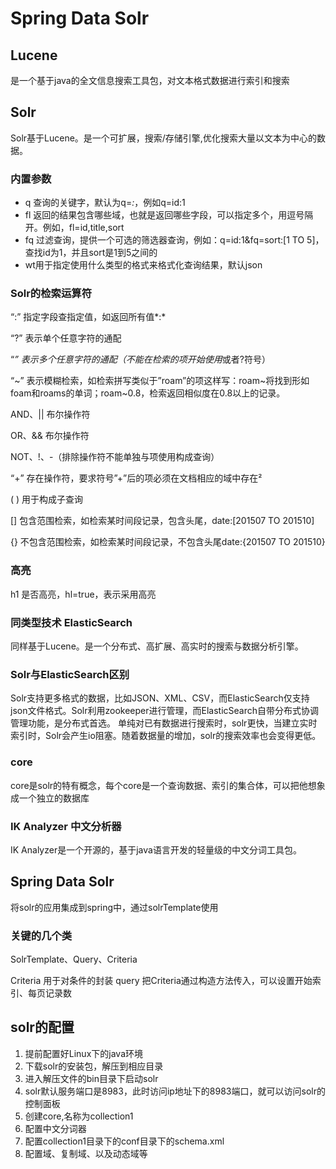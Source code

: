 # Spring Data Solr

## Lucene
是一个基于java的全文信息搜索工具包，对文本格式数据进行索引和搜索

## Solr
Solr基于Lucene。是一个可扩展，搜索/存储引擎,优化搜索大量以文本为中心的数据。

### 内置参数

* q 查询的关键字，默认为q=*:*，例如q=id:1
* fl 返回的结果包含哪些域，也就是返回哪些字段，可以指定多个，用逗号隔开。例如，fl=id,title,sort
* fq 过滤查询，提供一个可选的筛选器查询，例如：q=id:1&fq=sort:[1 TO 5]，查找id为1，并且sort是1到5之间的
* wt用于指定使用什么类型的格式来格式化查询结果，默认json

### Solr的检索运算符
“:”  指定字段查指定值，如返回所有值*:*

“?”  表示单个任意字符的通配

“*”  表示多个任意字符的通配（不能在检索的项开始使用*或者?符号）

“~”  表示模糊检索，如检索拼写类似于”roam”的项这样写：roam~将找到形如foam和roams的单词；roam~0.8，检索返回相似度在0.8以上的记录。

AND、||  布尔操作符

OR、&&  布尔操作符

NOT、!、-（排除操作符不能单独与项使用构成查询）

“+”  存在操作符，要求符号”+”后的项必须在文档相应的域中存在²

( )  用于构成子查询

[]  包含范围检索，如检索某时间段记录，包含头尾，date:[201507 TO 201510]

{}  不包含范围检索，如检索某时间段记录，不包含头尾date:{201507 TO 201510}

### 高亮
h1  是否高亮，hl=true，表示采用高亮

### 同类型技术 ElasticSearch
同样基于Lucene。是一个分布式、高扩展、高实时的搜索与数据分析引擎。

### Solr与ElasticSearch区别
Solr支持更多格式的数据，比如JSON、XML、CSV，而ElasticSearch仅支持json文件格式。Solr利用zookeeper进行管理，而ElasticSearch自带分布式协调管理功能，是分布式首选。
单纯对已有数据进行搜索时，solr更快，当建立实时索引时，Solr会产生io阻塞。随着数据量的增加，solr的搜索效率也会变得更低。

### core
core是solr的特有概念，每个core是一个查询数据、索引的集合体，可以把他想象成一个独立的数据库

### IK Analyzer 中文分析器
IK Analyzer是一个开源的，基于java语言开发的轻量级的中文分词工具包。

## Spring Data Solr
将solr的应用集成到spring中，通过solrTemplate使用

### 关键的几个类
SolrTemplate、Query、Criteria

Criteria 用于对条件的封装
query 把Criteria通过构造方法传入，可以设置开始索引、每页记录数

## solr的配置
1. 提前配置好Linux下的java环境
2. 下载solr的安装包，解压到相应目录
3. 进入解压文件的bin目录下启动solr
4. solr默认服务端口是8983，此时访问ip地址下的8983端口，就可以访问solr的控制面板
5. 创建core,名称为collection1
6. 配置中文分词器
7. 配置collection1目录下的conf目录下的schema.xml
8. 配置域、复制域、以及动态域等